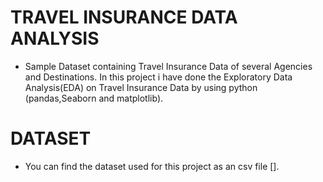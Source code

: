 # TRAVEL INSURANCE DATA ANALYSIS
* Sample Dataset containing Travel Insurance Data of several Agencies and Destinations. In this project i have done
    the Exploratory Data Analysis(EDA) on Travel Insurance Data by using python (pandas,Seaborn and matplotlib).
#  DATASET
* You can find the dataset used for this project as an csv file [].
